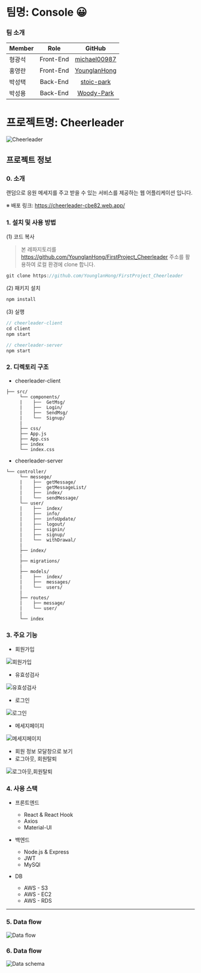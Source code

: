 # 팀명: Console 😀

### 팀 소개

| Member   |     Role      |  GitHub |
|:----------|:-------------:|:------:|
|형광석|Front-End|[michael00987](https://github.com/michael00987)|
|홍영란|Front-End|[YounglanHong](https://github.com/YounglanHong)|
|박성택|Back-End|[stoic-park](https://github.com/stoic-park)|
|박성용|Back-End|[Woody-Park](https://github.com/Woody-Park)|

# 프로젝트명: Cheerleader

![Cheerleader](./assets/Cheerleader_logo.png)

## 프로젝트 정보

### 0. 소개

랜덤으로 응원 메세지를 주고 받을 수 있는 서비스를 제공하는 웹 어플리케이션 입니다.

※ 배포 링크: https://cheerleader-cbe82.web.app/

### 1. 설치 및 사용 방법

(1) 코드 복사

> 본 레파지토리를 https://github.com/YounglanHong/FirstProject_Cheerleader 주소를 활용하여 로컬 환경에 clone 합니다.

```js
git clone https://github.com/YounglanHong/FirstProject_Cheerleader
```

(2) 패키지 설치

```js
npm install
```

(3) 실행

```js
// cheerleader-client
cd client
npm start

// cheerleader-server
npm start
```

### 2. 디렉토리 구조

- cheerleader-client

```
├── src/
     └── components/
     |    ├──  GetMsg/
     |    ├──  Login/
     |    ├──  SendMsg/
     |    └──  Signup/
     |
     ├── css/
     ├── App.js
     ├── App.css
     ├── index
     └── index.css
```

- cheerleader-server

```
└── controller/
     └── messege/
     |    ├──  getMessage/
     |    ├──  getMessageList/
     |    ├──  index/
     |    └──  sendMessage/
     └── user/
     |    ├──  index/
     |    ├──  info/
     |    ├──  infoUpdate/
     |    ├──  logout/
     |    ├──  signin/
     |    ├──  signup/
     |    └──  withDrawal/
     |
     ├── index/
     |
     ├── migrations/
     |
     ├── models/
     |    ├──  index/
     |    ├──  messages/
     |    └──  users/
     |
     ├── routes/
     |    ├── message/
     |    └── user/
     |
     └── index
```

### 3. 주요 기능

  - 회원가입
  
  ![회원가입](./assets/gif/회원가입.gif)
  
  - 유효성검사
  
  ![유효성검사](./assets/gif/유효성검사.gif)
  
  - 로그인
  
  ![로그인](./assets/gif/로그인.gif)
  
  - 메세지페이지
  
  ![메세지페이지](./assets/gif/메세지페이지.gif)

  - 회원 정보 모달창으로 보기
  - 로그아웃, 회원탈퇴
  
  ![로그아웃,회원탈퇴](./assets/gif/로그아웃&회원탈퇴.gif)
  

### 4. 사용 스택

- 프론트엔드

  - React & React Hook
  - Axios
  - Material-UI

- 백엔드

  - Node.js & Express
  - JWT
  - MySQl

- DB
  - AWS - S3
  - AWS - EC2
  - AWS - RDS

***

### 5. Data flow

![Data flow](./assets/Data_Flow_cheer.png)

### 6. Data flow

![Data schema](./assets/DB_Schema_cheer.png)
